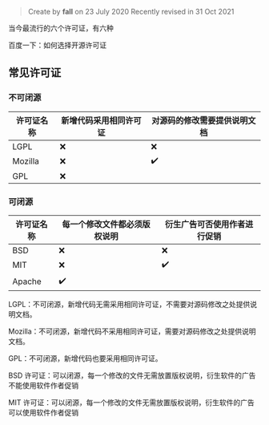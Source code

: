 > Create by **fall** on 23 July 2020
> Recently revised in 31 Oct 2021

当今最流行的六个许可证，有六种

百度一下：如何选择开源许可证

## 常见许可证

### 不可闭源

| 许可证名称 | 新增代码采用相同许可证 | 对源码的修改需要提供说明文档 |
| ---------- | ---------------------- | ---------------------------- |
| LGPL       | :x:                    | :x:                          |
| Mozilla    | :x:                    | :heavy_check_mark:           |
| GPL        | :x:                    |                              |

### 可闭源

| 许可证名称 | 每一个修改文件都必须版权说明 | 衍生广告可否使用作者进行促销 |
| ---------- | ---------------------------- | ---------------------------- |
| BSD        | :x:                          | :x:                          |
| MIT        | :x:                          | :heavy_check_mark:           |
| Apache     | :heavy_check_mark:           |                              |



LGPL：不可闭源，新增代码无需采用相同许可证，不需要对源码修改之处提供说明文档。

Mozilla：不可闭源，新增代码不采用相同许可证，需要对源码修改之处提供说明文档。

GPL：不可闭源，新增代码也要采用相同许可证。

BSD 许可证：可以闭源，每一个修改的文件无需放置版权说明，衍生软件的广告不能使用软件作者促销

MIT 许可证：可以闭源，每一个修改的文件无需放置版权说明，衍生软件的广告可以使用软件作者促销



